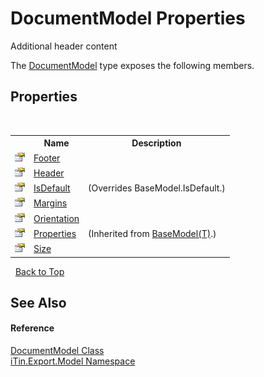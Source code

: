 # DocumentModel Properties
Additional header content 

The <a href="71e106d1-8d5a-0acb-64b2-8f455c2396da">DocumentModel</a> type exposes the following members.


## Properties
&nbsp;<table><tr><th></th><th>Name</th><th>Description</th></tr><tr><td>![Public property](media/pubproperty.gif "Public property")</td><td><a href="e4d57feb-bafb-caa7-5a5c-bfb8f3186f7f">Footer</a></td><td /></tr><tr><td>![Public property](media/pubproperty.gif "Public property")</td><td><a href="c4b079dd-7684-90fd-d22d-42c005d357b1">Header</a></td><td /></tr><tr><td>![Public property](media/pubproperty.gif "Public property")</td><td><a href="47d2594a-ebbb-b7f3-8dc9-16fdd5dbe23f">IsDefault</a></td><td> (Overrides BaseModel.IsDefault.)</td></tr><tr><td>![Public property](media/pubproperty.gif "Public property")</td><td><a href="1720240a-d296-8b76-4ce8-b29fff97ca49">Margins</a></td><td /></tr><tr><td>![Public property](media/pubproperty.gif "Public property")</td><td><a href="3550a4f0-932e-246e-cf2f-2957b045406c">Orientation</a></td><td /></tr><tr><td>![Public property](media/pubproperty.gif "Public property")</td><td><a href="7e88785e-5670-4515-defa-d3f60ae16111">Properties</a></td><td> (Inherited from <a href="6632f561-4175-f1f2-939c-ac8b10159529">BaseModel(T)</a>.)</td></tr><tr><td>![Public property](media/pubproperty.gif "Public property")</td><td><a href="be0d9d47-4837-a0af-71e9-474a9668869a">Size</a></td><td /></tr></table>&nbsp;
<a href="#documentmodel-properties">Back to Top</a>

## See Also


#### Reference
<a href="71e106d1-8d5a-0acb-64b2-8f455c2396da">DocumentModel Class</a><br /><a href="ef57ffcc-e95e-b212-5a46-9aa6f5a3511f">iTin.Export.Model Namespace</a><br />